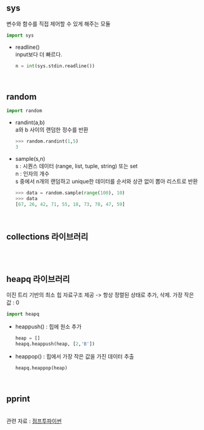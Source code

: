 ## sys

변수와 함수를 직접 제어할 수 있게 해주는 모듈<br>
```python
import sys
```

* readline()<br>
input보다 더 빠르다.<br>
    ```python
    n = int(sys.stdin.readline())
    ```
<br>

## random

```python
import random
```

* randint(a,b)<br>
a와 b 사이의 랜덤한 정수를 반환<br>
    ```python
    >>> random.randint(1,5)
    3
    ```

* sample(s,n)<br>
  s : 시퀀스 데이터 (range, list, tuple, string) 또는 set <br>
  n : 인자의 개수<br>
  s 중에서 n개의 랜덤하고 unique한 데이터를 순서와 상관 없이 뽑아 리스트로 반환
    ```python
    >>> data = random.sample(range(100), 10)
    >>> data
    [67, 26, 42, 71, 55, 18, 73, 78, 47, 59]
    ```
<br>

## collections 라이브러리
<br><br>

## heapq 라이브러리

이진 트리 기반의 최소 힙 자료구조 제공 -> 항상 정렬된 상태로 추가, 삭제. 가장 작은 값 : 0
```python
import heapq
```

* heappush() : 힙에 원소 추가
  ```python
  heap = []
  heapq.heappush(heap, [2,'B'])
  ```

* heappop() : 힙에서 가장 작은 값을 가진 데이터 추출
  ```python
  heapq.heappop(heap)
  ```

<br>


## pprint


<br>관련 자료 : [점프투파이썬](https://wikidocs.net/33)<br>